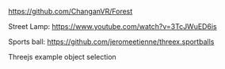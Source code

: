 https://github.com/ChanganVR/Forest

Street Lamp: https://www.youtube.com/watch?v=3TcJWuED6is

Sports ball: https://github.com/jeromeetienne/threex.sportballs

Threejs example object selection